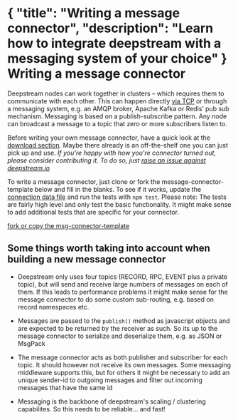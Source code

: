 {
	"title": "Writing a message connector",
	"description": "Learn how to integrate deepstream with a messaging system of your choice"
}
Writing a message connector
=====================================
Deepstream nodes can work together in clusters – which requires them to communicate with each other. This can happen directly [via TCP]() or  through a messaging system, e.g. an AMQP broker, Apache Kafka or Redis’ pub sub mechanism.
Messaging is based on a publish-subscribe pattern. Any node can broadcast a message to a topic that zero or more subscribers listen to.

<div class="hint-box fa fa-gears">
	<p>Before writing your own message connector, have a quick look at the <a href="../download/">download section</a>. Maybe there already is an off-the-shelf one you can just pick up and use. <em>If you're happy with how you're connector turned out, please consider contributing it. To do so, just <a href="//github.com/deepstreamIO/deepstream.io/issues">raise an issue against deepstream.io</a></em></p></div>

To write a message connector, just clone or fork the message-connector-template below and fill in the blanks. To see if it works, update the <a href="//github.com/deepstreamIO/deepstream.io-msg-connector-template/blob/master/test/connection-data.js">connection data file</a> and run the tests with `npm test`. Please note: The tests are fairly high level and only test the basic functionality. It might make sense to add additional tests that are specific for your connector.

<a class="mega" href="//github.com/deepstreamIO/deepstream.io-msg-connector-template"><i class="fa fa-github"></i>fork or copy the msg-connector-template</a>

Some things worth taking into account when building a new message connector
---------------------------------------

- Deepstream only uses four topics (RECORD, RPC, EVENT plus a private topic),
  but will send and receive large numbers of messages on each of them. If this leads to performance problems
  it might make sense for the message connector to do some custom sub-routing, e.g. based on record namespaces etc.

- Messages are passed to the `publish()` method as javascript objects and are expected to be returned
  by the receiver as such. So its up to the message connector to serialize and deserialize them, e.g. as JSON or MsgPack

- The message connector acts as both publisher and subscriber for each topic. It should however not receive its
  own messages. Some messaging middleware supports this, but for others it might be necessary to add an unique
  sender-id to outgoing messages and filter out incoming messages that have the same id

- Messaging is the backbone of deepstream's scaling / clustering capabilites. So this needs to be reliable... and fast!

</div>
